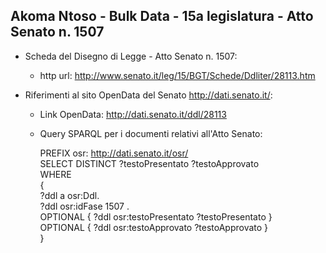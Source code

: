 ## Akoma Ntoso - Bulk Data - 15a legislatura - Atto Senato n. 1507 ##

* Scheda del Disegno di Legge - Atto Senato n. 1507:
	* http url: http://www.senato.it/leg/15/BGT/Schede/Ddliter/28113.htm

* Riferimenti al sito OpenData del Senato http://dati.senato.it/:
	* Link OpenData: http://dati.senato.it/ddl/28113
	* Query SPARQL per i documenti relativi all'Atto Senato:

        PREFIX osr: <http://dati.senato.it/osr/>  
		SELECT DISTINCT ?testoPresentato ?testoApprovato  
		WHERE  
		{  
		    ?ddl a osr:Ddl.  
		    ?ddl osr:idFase 1507 .  
		    OPTIONAL { ?ddl osr:testoPresentato ?testoPresentato }  
		    OPTIONAL { ?ddl osr:testoApprovato ?testoApprovato }  
		}
		